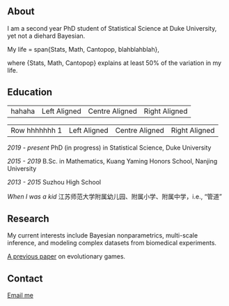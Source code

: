 ## About

I am a second year PhD student of Statistical Science at Duke University, yet not a diehard Bayesian.

My life = span{Stats, Math, Cantopop, blahblahblah}, 

where {Stats, Math, Cantopop} explains at least 50% of the variation in my life.

## Education

<table border="0" width="0">
    <tr>
    	<td align="right">hahaha</td><td align="left">Left Aligned</td><td align="center">Centre Aligned</td><td align="right">Right Aligned</td>
    </tr>
    <table border="0" width="0">
    <tr>
    	<td align="right">Row hhhhhhh 1</td><td align="left">Left Aligned</td><td align="center">Centre Aligned</td><td align="right">Right Aligned</td>
    </tr>
  </table>

_2019 - present_    PhD (in progress) in Statistical Science, Duke University 

_2015 - 2019_       B.Sc. in Mathematics, Kuang Yaming Honors School, Nanjing University

_2013 - 2015_       Suzhou High School 

_When I was a kid_  江苏师范大学附属幼儿园、附属小学、附属中学，i.e., “管道”


## Research

My current interests include Bayesian nonparametrics, multi-scale inference, and modeling complex datasets from biomedical experiments. 

[A previous paper](https://pubmed.ncbi.nlm.nih.gov/30056505/) on evolutionary games.

## Contact

[Email me](mailto:zw122@duke.edu)



